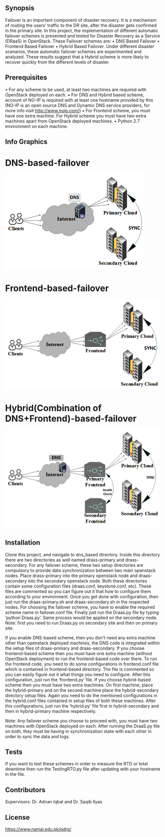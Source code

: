 ## Synopsis

Failover is an important component of disaster recovery. It is a mechanism of routing the users’ traffic to the DR site, after the disaster gets confirmed in the primary site. In this project, the implementation of different automatic failover schemes is presented and tested for Disaster Recovery as a Service (DRaaS) in OpenStack. These Failover schemes are:
   • DNS Based Failover
   • Frontend Based Failover
   • Hybrid Based Failover.
Under different disaster scenarios, these automatic failover schemes are experimented and analyzed. These results suggest that a Hybrid scheme is more likely to recover quickly from the different levels of disaster.

## Prerequisites

• For any scheme to be used, at least two machines are required with OpenStack deployed on each.
• For DNS and Hybrid based scheme, account of NO-IP is required with at least one hostname provided by this (NO-IP is an open source DNS and Dynamic DNS service providers, for more info visit http://www.noip.com/)
• For Frontend scheme, you must have one extra machine. For Hybrid scheme you must have two extra machines apart from OpenStack deployed machines.
• Python 2.7 environment on each machine.

## Info Graphics
# DNS-based-failover
![alt tag](info_graphics/detailed_graphics/DNS/a_without_any_disaster.png) 
# Frontend-based-failover
![alt tag](info_graphics/detailed_graphics/Frontend/a_without_any_disaster.png) 
# Hybrid(Combination of DNS+Frontend)-based-failover
![alt tag](info_graphics/detailed_graphics/Hybrid/a_withoutAnyDisaster.png)  

## Installation

Clone this project, and navigate to dns_based directory. Inside this directory there are two directories as well named drass-primary and drass- secondary. For any failover scheme, these two setup directories are compulsory to provide data synchronization between two main openstack nodes. Place drass-primary into the primary openstack node and draas-secondary into the secondary openstack node.
Both these directories contain some configuration files (draas.conf, keystone.conf, etc). These files are commented so you can figure out it that how to configure them according to your environment.
Once you get done with configuration, then just run the draas-primary.sh and draas-secondary.sh in the respected nodes. For choosing the failover scheme, you have to enable the required scheme name in failover.conf file. Finally just run the Draas.py file by typing ‘python Draas.py’. Same process would be applied on the secondary node. Note: first you need to run Draas.py on secondary site and then on primary site.

If you enable DNS-based scheme, then you don’t need any extra machine other than openstack deployed machines, the DNS code is integrated within the setup files of draas-primary and draas-secondary. If you choose frontend-based scheme then you must have one extra machine (without OpenStack deployment) to run the frontend-based code over there. To run the frontend code, you need to do some configurations in frontend.conf file which is contained in frontend-based directory. The file is commented so you can easily figure out it what things you need to configure. After this configuration, just run the ‘frontend.py’ file. If you choose hybrid-based scheme then you must have two extra machines. On first machine, place the hybrid-primary and on the second machine place the hybrid-secondary directory setup files. Again you need to do the mentioned configurations in the hybrid.conf files contained in setup files of both these machines. After this configurations, just run the ‘hybrid.py’ file first in hybrid-secondary and then in hybrid-primary machine respectively.

Note: Any failover scheme you choose to proceed with, you must have two machines with OpenStack deployed on each. After running the DraaS.py file on both, they must be having in synchronization state with each other in order to sync the data and logs.   

## Tests

If you want to test these schemes in order to measure the RTO or total downtime then run the TestingRTO.py file after updating with your hostname in the file.

## Contributors

Supervisors: Dr. Adnan Iqbal and Dr. Saqib Ilyas

 
## License

https://www.namal.edu.pk/pdrg/
